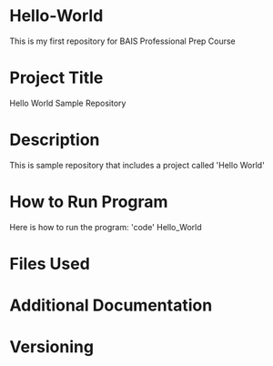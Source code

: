 # Hello-World
This is my first repository for BAIS Professional Prep Course

# Project Title
Hello World Sample Repository

# Description
This is sample repository that includes a project called 'Hello World'

# How to Run Program
Here is how to run the program:
'code' Hello_World

# Files Used

# Additional Documentation

# Versioning
